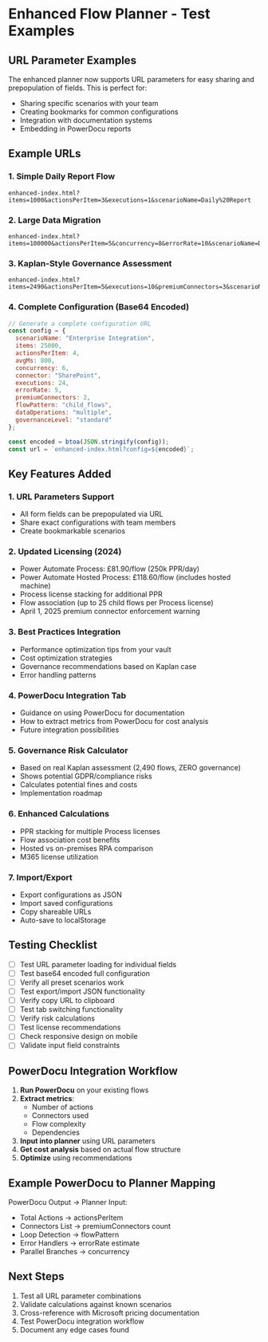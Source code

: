 # Enhanced Flow Planner - Test Examples

## URL Parameter Examples

The enhanced planner now supports URL parameters for easy sharing and prepopulation of fields. This is perfect for:
- Sharing specific scenarios with your team
- Creating bookmarks for common configurations
- Integration with documentation systems
- Embedding in PowerDocu reports

## Example URLs

### 1. Simple Daily Report Flow
```
enhanced-index.html?items=1000&actionsPerItem=3&executions=1&scenarioName=Daily%20Report
```

### 2. Large Data Migration
```
enhanced-index.html?items=100000&actionsPerItem=5&concurrency=8&errorRate=10&scenarioName=Data%20Migration
```

### 3. Kaplan-Style Governance Assessment
```
enhanced-index.html?items=2490&actionsPerItem=5&executions=10&premiumConnectors=3&scenarioName=Governance%20Assessment
```

### 4. Complete Configuration (Base64 Encoded)
```javascript
// Generate a complete configuration URL
const config = {
  scenarioName: "Enterprise Integration",
  items: 25000,
  actionsPerItem: 4,
  avgMs: 800,
  concurrency: 6,
  connector: "SharePoint",
  executions: 24,
  errorRate: 5,
  premiumConnectors: 2,
  flowPattern: "child_flows",
  dataOperations: "multiple",
  governanceLevel: "standard"
};

const encoded = btoa(JSON.stringify(config));
const url = `enhanced-index.html?config=${encoded}`;
```

## Key Features Added

### 1. **URL Parameters Support**
- All form fields can be prepopulated via URL
- Share exact configurations with team members
- Create bookmarkable scenarios

### 2. **Updated Licensing (2024)**
- Power Automate Process: £81.90/flow (250k PPR/day)
- Power Automate Hosted Process: £118.60/flow (includes hosted machine)
- Process license stacking for additional PPR
- Flow association (up to 25 child flows per Process license)
- April 1, 2025 premium connector enforcement warning

### 3. **Best Practices Integration**
- Performance optimization tips from your vault
- Cost optimization strategies
- Governance recommendations based on Kaplan case
- Error handling patterns

### 4. **PowerDocu Integration Tab**
- Guidance on using PowerDocu for documentation
- How to extract metrics from PowerDocu for cost analysis
- Future integration possibilities

### 5. **Governance Risk Calculator**
- Based on real Kaplan assessment (2,490 flows, ZERO governance)
- Shows potential GDPR/compliance risks
- Calculates potential fines and costs
- Implementation roadmap

### 6. **Enhanced Calculations**
- PPR stacking for multiple Process licenses
- Flow association cost benefits
- Hosted vs on-premises RPA comparison
- M365 license utilization

### 7. **Import/Export**
- Export configurations as JSON
- Import saved configurations
- Copy shareable URLs
- Auto-save to localStorage

## Testing Checklist

- [ ] Test URL parameter loading for individual fields
- [ ] Test base64 encoded full configuration
- [ ] Verify all preset scenarios work
- [ ] Test export/import JSON functionality
- [ ] Verify copy URL to clipboard
- [ ] Test tab switching functionality
- [ ] Verify risk calculations
- [ ] Test license recommendations
- [ ] Check responsive design on mobile
- [ ] Validate input field constraints

## PowerDocu Integration Workflow

1. **Run PowerDocu** on your existing flows
2. **Extract metrics**:
   - Number of actions
   - Connectors used
   - Flow complexity
   - Dependencies
3. **Input into planner** using URL parameters
4. **Get cost analysis** based on actual flow structure
5. **Optimize** using recommendations

## Example PowerDocu to Planner Mapping

PowerDocu Output → Planner Input:
- Total Actions → actionsPerItem
- Connectors List → premiumConnectors count
- Loop Detection → flowPattern
- Error Handlers → errorRate estimate
- Parallel Branches → concurrency

## Next Steps

1. Test all URL parameter combinations
2. Validate calculations against known scenarios
3. Cross-reference with Microsoft pricing documentation
4. Test PowerDocu integration workflow
5. Document any edge cases found